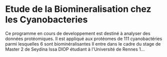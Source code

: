 # Etude de la Biomineralisation chez les Cyanobacteries

Ce programme en cours de developpement est destiné à analyser des données protéomiques.
Il est appliqué aux protéomes de 111 cyanobactéries parmi lesquelles 6 sont biominéralisantes
Il entre dans le cadre du stage de Master 2 de Seydina Issa DIOP étudiant à l'Université de Rennes 1...
